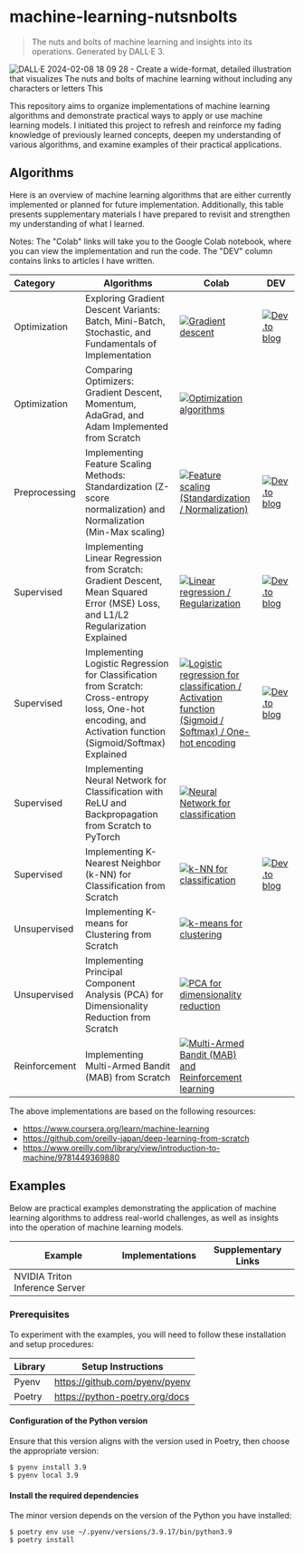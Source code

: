 # machine-learning-nutsnbolts

> The nuts and bolts of machine learning and insights into its operations. Generated by DALL·E 3.

![DALL·E 2024-02-08 18 09 28 - Create a wide-format, detailed illustration that visualizes _The nuts and bolts of machine learning_ without including any characters or letters  This](https://github.com/esakik/machine-learning-nutsnbolts/assets/44774033/845c0482-d8e6-41c1-8d10-827289af28c8)

This repository aims to organize implementations of machine learning algorithms and demonstrate practical ways to apply or use machine learning models.
I initiated this project to refresh and reinforce my fading knowledge of previously learned concepts, deepen my understanding of various algorithms, and examine examples of their practical applications.

## Algorithms

Here is an overview of machine learning algorithms that are either currently implemented or planned for future implementation.
Additionally, this table presents supplementary materials I have prepared to revisit and strengthen my understanding of what I learned.

Notes: The "Colab" links will take you to the Google Colab notebook, where you can view the implementation and run the code. The "DEV" column contains links to articles I have written.

| Category      | Algorithms                                                                                                                                                  | Colab                                                                                                                                                                                                                                                                                                     | DEV                                                                                                                                                                                                                    |
|:--------------|-------------------------------------------------------------------------------------------------------------------------------------------------------------|-----------------------------------------------------------------------------------------------------------------------------------------------------------------------------------------------------------------------------------------------------------------------------------------------------------|------------------------------------------------------------------------------------------------------------------------------------------------------------------------------------------------------------------------|
| Optimization  | Exploring Gradient Descent Variants: Batch, Mini-Batch, Stochastic, and Fundamentals of Implementation                                                      | [![Gradient descent](https://colab.research.google.com/assets/colab-badge.svg)](https://colab.research.google.com/github/esakik/machine-learning-nutsnbolts/blob/main/algorithms/optimization/gradient_descent.ipynb)                                                                                     | [![Dev.to blog](https://img.shields.io/badge/dev.to-0A0A0A?style=flat&logo=dev.to&logoColor=white)](https://dev.to/esakik/exploring-gradient-descent-after-implementing-linear-regression-from-scratch-i4e)            |
| Optimization  | Comparing Optimizers: Gradient Descent, Momentum, AdaGrad, and Adam Implemented from Scratch                                                                | [![Optimization algorithms](https://colab.research.google.com/assets/colab-badge.svg)](https://colab.research.google.com/github/esakik/machine-learning-nutsnbolts/blob/main/algorithms/optimization/optimizers_comparison.ipynb)                                                                         |                                                                                                                                                                                                                        |
| Preprocessing | Implementing Feature Scaling Methods: Standardization (Z-score normalization) and Normalization (Min-Max scaling)                                           | [![Feature scaling (Standardization / Normalization)](https://colab.research.google.com/assets/colab-badge.svg)](https://colab.research.google.com/github/esakik/machine-learning-nutsnbolts/blob/main/algorithms/preprocessing/feature_scaling.ipynb)                                                    | [![Dev.to blog](https://img.shields.io/badge/dev.to-0A0A0A?style=flat&logo=dev.to&logoColor=white)](https://dev.to/esakik/deciphering-standardization-and-normalization-understanding-feature-scaling-techniques-1cf5) |
| Supervised    | Implementing Linear Regression from Scratch: Gradient Descent, Mean Squared Error (MSE) Loss, and L1/L2 Regularization Explained                            | [![Linear regression / Regularization](https://colab.research.google.com/assets/colab-badge.svg)](https://colab.research.google.com/github/esakik/machine-learning-nutsnbolts/blob/main/algorithms/supervised/linear_regression.ipynb)                                                                    | [![Dev.to blog](https://img.shields.io/badge/dev.to-0A0A0A?style=flat&logo=dev.to&logoColor=white)](https://dev.to/esakik/re-learn-linear-regression-in-python-from-theory-to-practice-277m)                           |
| Supervised    | Implementing Logistic Regression for Classification from Scratch: Cross-entropy loss, One-hot encoding, and Activation function (Sigmoid/Softmax) Explained | [![Logistic regression for classification / Activation function (Sigmoid / Softmax) / One-hot encoding](https://colab.research.google.com/assets/colab-badge.svg)](https://colab.research.google.com/github/esakik/machine-learning-nutsnbolts/blob/main/algorithms/supervised/logistic_regression.ipynb) | [![Dev.to blog](https://img.shields.io/badge/dev.to-0A0A0A?style=flat&logo=dev.to&logoColor=white)](https://dev.to/esakik/brushing-up-on-logistic-regression-in-python-theory-to-practice-5ef4)                        |
| Supervised    | Implementing Neural Network for Classification with ReLU and Backpropagation from Scratch to PyTorch                                                        | [![Neural Network for classification](https://colab.research.google.com/assets/colab-badge.svg)](https://colab.research.google.com/github/esakik/machine-learning-nutsnbolts/blob/main/algorithms/supervised/neural_network_classification.ipynb)                                                         |                                                                                                                                                                                                                        |
| Supervised    | Implementing K-Nearest Neighbor (k-NN) for Classification from Scratch                                                                                      | [![k-NN for classification](https://colab.research.google.com/assets/colab-badge.svg)](https://colab.research.google.com/github/esakik/machine-learning-nutsnbolts/blob/main/algorithms/supervised/knn_classification.ipynb)                                                                              | [![Dev.to blog](https://img.shields.io/badge/dev.to-0A0A0A?style=flat&logo=dev.to&logoColor=white)](https://dev.to/esakik/brushing-up-on-k-nn-for-classification-in-python-theory-to-practice-phm)                     |
| Unsupervised  | Implementing K-means for Clustering from Scratch                                                                                                            | [![k-means for clustering](https://colab.research.google.com/assets/colab-badge.svg)](https://colab.research.google.com/github/esakik/machine-learning-nutsnbolts/blob/main/algorithms/unsupervised/kmeans_clustering.ipynb)                                                                              |                                                                                                                                                                                                                        |
| Unsupervised  | Implementing Principal Component Analysis (PCA) for Dimensionality Reduction from Scratch                                                                   | [![PCA for dimensionality reduction](https://colab.research.google.com/assets/colab-badge.svg)](https://colab.research.google.com/github/esakik/machine-learning-nutsnbolts/blob/main/algorithms/unsupervised/pca_dimensionality_reduction.ipynb)                                                         |                                                                                                                                                                                                                        |
| Reinforcement | Implementing Multi-Armed Bandit (MAB) from Scratch                                                                                                          | [![Multi-Armed Bandit (MAB) and Reinforcement learning](https://colab.research.google.com/assets/colab-badge.svg)](https://colab.research.google.com/github/esakik/machine-learning-nutsnbolts/blob/main/algorithms/reinforcement/multi_armed_bandits_ε_greedy.ipynb)                                     |                                                                                                                                                                                                                        |
                                                                                                                                                                                                             
The above implementations are based on the following resources:

- https://www.coursera.org/learn/machine-learning
- https://github.com/oreilly-japan/deep-learning-from-scratch
- https://www.oreilly.com/library/view/introduction-to-machine/9781449369880

## Examples

Below are practical examples demonstrating the application of machine learning algorithms to address real-world challenges, as well as insights into the operation of machine learning models.

| Example                        | Implementations | Supplementary Links |
|--------------------------------|-----------------|---------------------|
| NVIDIA Triton Inference Server |                 |                     |

### Prerequisites

To experiment with the examples, you will need to follow these installation and setup procedures:

| Library          | Setup Instructions             |
|------------------|--------------------------------|
| Pyenv            | https://github.com/pyenv/pyenv |
| Poetry           | https://python-poetry.org/docs |

#### Configuration of the Python version

Ensure that this version aligns with the version used in Poetry, then choose the appropriate version:

```shell
$ pyenv install 3.9
$ pyenv local 3.9
```

#### Install the required dependencies

The minor version depends on the version of the Python you have installed:

```shell
$ poetry env use ~/.pyenv/versions/3.9.17/bin/python3.9
$ poetry install
```
